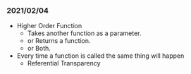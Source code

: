 ### 2021/02/04
- Higher Order Function
    - Takes another function as a parameter.
    - or Returns a function.
    - or Both.
- Every time a function is called the same thing will happen
    - Referential Transparency
